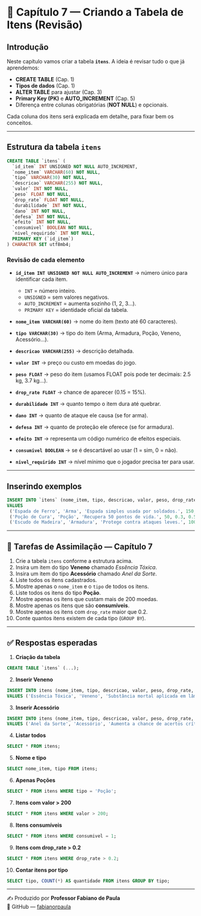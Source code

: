 # 📖 Capítulo 7 — Criando a Tabela de Itens (Revisão)

## Introdução
Neste capítulo vamos criar a tabela **`itens`**. A ideia é revisar tudo o que já aprendemos:
- **CREATE TABLE** (Cap. 1)  
- **Tipos de dados** (Cap. 1)  
- **ALTER TABLE** para ajustar (Cap. 3)  
- **Primary Key (PK)** e **AUTO_INCREMENT** (Cap. 5)  
- Diferença entre colunas obrigatórias (**NOT NULL**) e opcionais.  

Cada coluna dos itens será explicada em detalhe, para fixar bem os conceitos.

---

## Estrutura da tabela `itens`
```sql
CREATE TABLE `itens` (
  `id_item` INT UNSIGNED NOT NULL AUTO_INCREMENT,
  `nome_item` VARCHAR(60) NOT NULL,
  `tipo` VARCHAR(30) NOT NULL,
  `descricao` VARCHAR(255) NOT NULL,
  `valor` INT NOT NULL,
  `peso` FLOAT NOT NULL,
  `drop_rate` FLOAT NOT NULL,
  `durabilidade` INT NOT NULL,
  `dano` INT NOT NULL,
  `defesa` INT NOT NULL,
  `efeito` INT NOT NULL,
  `consumivel` BOOLEAN NOT NULL,
  `nivel_requirido` INT NOT NULL,
  PRIMARY KEY (`id_item`)
) CHARACTER SET utf8mb4;
```

### Revisão de cada elemento
- **`id_item INT UNSIGNED NOT NULL AUTO_INCREMENT`** → número único para identificar cada item.
  - `INT` = número inteiro.
  - `UNSIGNED` = sem valores negativos.
  - `AUTO_INCREMENT` = aumenta sozinho (1, 2, 3...).
  - `PRIMARY KEY` = identidade oficial da tabela.

- **`nome_item VARCHAR(60)`** → nome do item (texto até 60 caracteres).
- **`tipo VARCHAR(30)`** → tipo do item (Arma, Armadura, Poção, Veneno, Acessório...).
- **`descricao VARCHAR(255)`** → descrição detalhada.
- **`valor INT`** → preço ou custo em moedas do jogo.
- **`peso FLOAT`** → peso do item (usamos FLOAT pois pode ter decimais: 2.5 kg, 3.7 kg...).
- **`drop_rate FLOAT`** → chance de aparecer (0.15 = 15%).
- **`durabilidade INT`** → quanto tempo o item dura até quebrar.
- **`dano INT`** → quanto de ataque ele causa (se for arma).
- **`defesa INT`** → quanto de proteção ele oferece (se for armadura).
- **`efeito INT`** → representa um código numérico de efeitos especiais.
- **`consumivel BOOLEAN`** → se é descartável ao usar (1 = sim, 0 = não).
- **`nivel_requirido INT`** → nível mínimo que o jogador precisa ter para usar.

---

## Inserindo exemplos
```sql
INSERT INTO `itens` (nome_item, tipo, descricao, valor, peso, drop_rate, durabilidade, dano, defesa, efeito, consumivel, nivel_requirido)
VALUES
 ('Espada de Ferro', 'Arma', 'Espada simples usada por soldados.', 150, 5.5, 0.20, 100, 25, 0, 0, 0, 1),
 ('Poção de Cura', 'Poção', 'Recupera 50 pontos de vida.', 50, 0.3, 0.50, 1, 0, 0, 1, 1, 1),
 ('Escudo de Madeira', 'Armadura', 'Protege contra ataques leves.', 100, 3.0, 0.15, 80, 0, 15, 0, 0, 1);
```

---

## 📝 Tarefas de Assimilação — Capítulo 7

1. Crie a tabela `itens` conforme a estrutura acima.  
2. Insira um item do tipo **Veneno** chamado *Essência Tóxica*.  
3. Insira um item do tipo **Acessório** chamado *Anel da Sorte*.  
4. Liste todos os itens cadastrados.  
5. Mostre apenas o `nome_item` e o `tipo` de todos os itens.  
6. Liste todos os itens do tipo **Poção**.  
7. Mostre apenas os itens que custam mais de 200 moedas.  
8. Mostre apenas os itens que são **consumíveis**.  
9. Mostre apenas os itens com `drop_rate` maior que 0.2.  
10. Conte quantos itens existem de cada tipo (`GROUP BY`).  

---

## ✅ Respostas esperadas

1. **Criação da tabela**
```sql
CREATE TABLE `itens` (...);
```

2. **Inserir Veneno**
```sql
INSERT INTO itens (nome_item, tipo, descricao, valor, peso, drop_rate, durabilidade, dano, defesa, efeito, consumivel, nivel_requirido)
VALUES ('Essência Tóxica', 'Veneno', 'Substância mortal aplicada em lâminas.', 120, 0.4, 0.10, 1, 0, 0, 15, 1, 5);
```

3. **Inserir Acessório**
```sql
INSERT INTO itens (nome_item, tipo, descricao, valor, peso, drop_rate, durabilidade, dano, defesa, efeito, consumivel, nivel_requirido)
VALUES ('Anel da Sorte', 'Acessório', 'Aumenta a chance de acertos críticos.', 300, 0.1, 0.05, 999, 0, 5, 20, 0, 2);
```

4. **Listar todos**
```sql
SELECT * FROM itens;
```

5. **Nome e tipo**
```sql
SELECT nome_item, tipo FROM itens;
```

6. **Apenas Poções**
```sql
SELECT * FROM itens WHERE tipo = 'Poção';
```

7. **Itens com valor > 200**
```sql
SELECT * FROM itens WHERE valor > 200;
```

8. **Itens consumíveis**
```sql
SELECT * FROM itens WHERE consumivel = 1;
```

9. **Itens com drop_rate > 0.2**
```sql
SELECT * FROM itens WHERE drop_rate > 0.2;
```

10. **Contar itens por tipo**
```sql
SELECT tipo, COUNT(*) AS quantidade FROM itens GROUP BY tipo;
```

---

✍️ Produzido por **Professor Fabiano de Paula**  
🔗 GitHub — [fabianorpaula](https://github.com/fabianorpaula)

